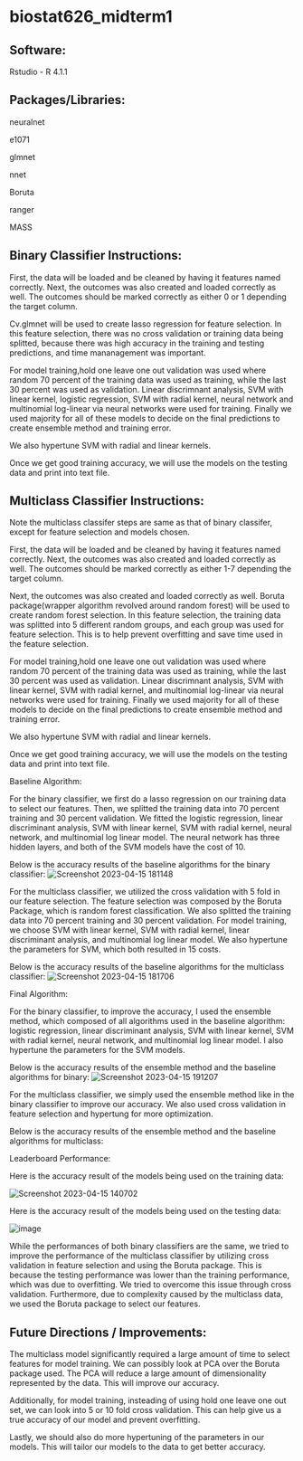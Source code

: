 # biostat626_midterm1

## Software:
Rstudio - R 4.1.1

## Packages/Libraries:
neuralnet

e1071

glmnet

nnet

Boruta

ranger

MASS

## Binary Classifier Instructions:

First, the data will be loaded and be cleaned by having it features named correctly. Next, the outcomes was also created and loaded correctly as well. The outcomes should be marked correctly as either 0 or 1 depending the target column.

Cv.glmnet will be used to create lasso regression for feature selection. In this feature selection, there was no cross validation or training data being splitted, because there was high accuracy in the training and testing predictions, and time mananagement was important.

For model training,hold one leave one out validation was used where random 70 percent of the training data was used as training, while the last 30 percent was used as validation. Linear discrimnant analysis, SVM with linear kernel, logistic regression, SVM with radial kernel, neural network and multinomial log-linear via neural networks were used for training. Finally we used majority for all of these models to decide on the final predictions to create ensemble method and training error. 

We also hypertune SVM with radial and linear kernels.

Once we get good training accuracy, we will use the models on the testing data and print into text file.

## Multiclass Classifier Instructions:

Note the multiclass classifer steps are same as that of binary classifer, except for feature selection and models chosen.

First, the data will be loaded and be cleaned by having it features named correctly.  Next, the outcomes was also created and loaded correctly as well. The outcomes should be marked correctly as either 1-7 depending the target column.

Next, the outcomes was also created and loaded correctly as well.
Boruta package(wrapper algorithm revolved around random forest) will be used to create random forest selection. In this feature selection, the training data was splitted into 5 different random groups, and each group was used for feature selection. This is to help prevent overfitting and save time used in the feature selection.

For model training,hold one leave one out validation was used where random 70 percent of the training data was used as training, while the last 30 percent was used as validation. Linear discrimnant analysis, SVM with linear kernel, SVM with radial kernel, and multinomial log-linear via neural networks were used for training. Finally we used majority for all of these models to decide on the final predictions to create ensemble method and training error. 

We also hypertune SVM with radial and linear kernels.

Once we get good training accuracy, we will use the models on the testing data and print into text file.

Baseline Algorithm:

For the binary classifier, we first do a lasso regression on our training data to select our features. Then, we splitted the training data into 70 percent training and 30 percent validation. We fitted the logistic regression, linear discriminant analysis, SVM with linear kernel, SVM with radial kernel, neural network, and multinomial log linear model. The neural network has three hidden layers, and both of the SVM models have the cost of 10.

Below is the accuracy results of the baseline algorithms for the binary classifier:
![Screenshot 2023-04-15 181148](https://user-images.githubusercontent.com/114368995/232257795-465d3acc-1d24-454f-8d04-c4780fca673a.png)


For the multiclass classifier, we utilized the cross validation with 5 fold in our feature selection. The feature selection was composed by the Boruta Package, which is random forest classification. We also splitted the training data into 70 percent training and 30 percent validation. For model training, we choose SVM with linear kernel, SVM with radial kernel, linear discriminant analysis, and multinomial log linear model. We also hypertune the parameters for SVM, which both resulted in 15 costs.

Below is the accuracy results of the baseline algorithms for the multiclass classifier:
![Screenshot 2023-04-15 181706](https://user-images.githubusercontent.com/114368995/232257810-53758d6b-873f-4022-9bfb-b9a9ce92c445.png)


Final Algorithm:

For the binary classifier, to improve the accuracy, I used the ensemble method, which composed of all algorithms used in the baseline algorithm: logistic regression, linear discriminant analysis, SVM with linear kernel, SVM with radial kernel, neural network, and multinomial log linear model. I also hypertune the parameters for the SVM models.

Below is the accuracy results of the ensemble method and the baseline algorithms for binary:
![Screenshot 2023-04-15 191207](https://user-images.githubusercontent.com/114368995/232257827-fb6632f6-d113-4312-b241-d2563a2d2b6c.png)

For the multiclass classifier, we simply used the ensemble method like in the binary classifier to improve our accuracy. We also used cross validation in feature selection and hypertung for more optimization.

Below is the accuracy results of the ensemble method and the baseline algorithms for multiclass:


Leaderboard Performance:

Here is the accuracy result of the models being used on the training data:

![Screenshot 2023-04-15 140702](https://user-images.githubusercontent.com/114368995/232246371-532801c3-7b3b-4eb6-a4e1-8e9af2c5345a.png)


Here is the accuracy result of the models being used on the testing data:

![image](https://user-images.githubusercontent.com/114368995/232246296-dabf5203-156f-4cb8-9bde-aa0a387f8372.png)


While the performances of both binary classifiers are the same, we tried to improve the performance of the multiclass classifier by utilizing cross validation in feature selection and using the Boruta package. This is because the testing performance was lower than the training performance, which was due to overfitting. We tried to overcome this issue through cross validation. Furthermore, due to complexity caused by the multiclass data, we used the Boruta package to select our features.
## Future Directions / Improvements:
The multiclass model significantly required a large amount of time to select features for model training. We can possibly look at PCA over the Boruta package used. The PCA will reduce a large amount of dimensionality represented by the data. This will improve our accuracy.

Additionally, for model training, insteading of using hold one leave one out set, we can look into 5 or 10 fold cross validation. This can help give us a true accuracy of our model and prevent overfitting.

Lastly, we should also do more hypertuning of the parameters in our models. This will tailor our models to the data to get better accuracy.
